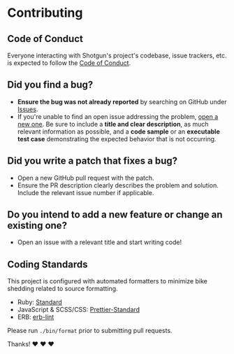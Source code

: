 # Contributing

## Code of Conduct

Everyone interacting with Shotgun's project's codebase, issue trackers, etc. is expected to follow the [Code of Conduct](CODE_OF_CONDUCT.md).

## Did you find a bug?

- **Ensure the bug was not already reported** by searching on GitHub under [Issues](https://github.com/andrewmcodes/shotgun/issues).
- If you're unable to find an open issue addressing the problem, [open a new one](https://github.com/andrewmcodes/shotgun/issues/new). Be sure to include a **title and clear description**, as much relevant information as possible, and a **code sample** or an **executable test case** demonstrating the expected behavior that is not occurring.

## Did you write a patch that fixes a bug?

- Open a new GitHub pull request with the patch.
- Ensure the PR description clearly describes the problem and solution. Include the relevant issue number if applicable.

## Do you intend to add a new feature or change an existing one?

- Open an issue with a relevant title and start writing code!

## Coding Standards

This project is configured with automated formatters to minimize bike shedding related to source formatting.

- Ruby: [Standard](https://github.com/testdouble/standard)
- JavaScript & SCSS/CSS: [Prettier-Standard](https://github.com/sheerun/prettier-standard)
- ERB: [erb-lint](https://github.com/Shopify/erb-lint)

Please run `./bin/format` prior to submitting pull requests.

Thanks! :heart: :heart: :heart:
